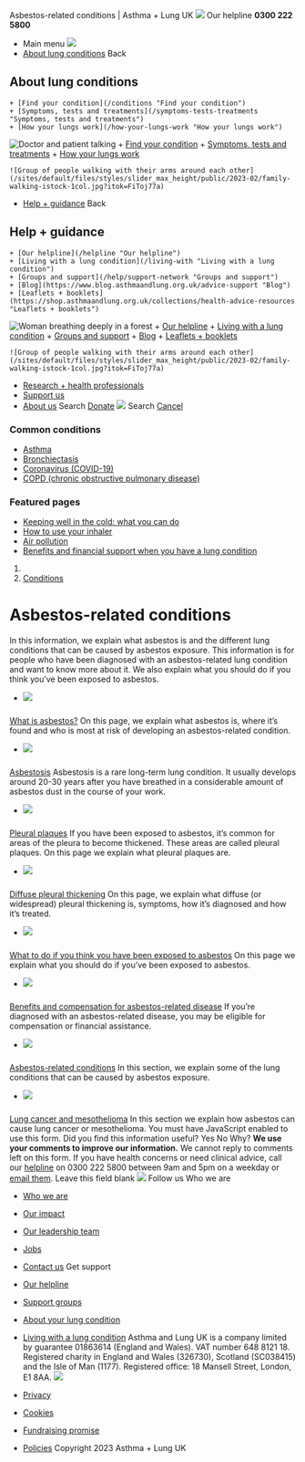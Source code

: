 
Asbestos-related conditions | Asthma + Lung UK
 [![](/themes/custom/asthma-lung-uk/images/aluk-logo.png)](/ "Homepage")
 Our helpline **0300 222 5800**
* Main menu
![](/wingsuit/asthma-lung-uk/images/aluk-logo.png)
* [About lung conditions](#about "About lung conditions")
 Back
 
## About lung conditions
	+ [Find your condition](/conditions "Find your condition")
	+ [Symptoms, tests and treatments](/symptoms-tests-treatments "Symptoms, tests and treatments")
	+ [How your lungs work](/how-your-lungs-work "How your lungs work")
![Doctor and patient talking](/sites/default/files/styles/slider_max_height/public/2023-02/119589.jpg?itok=IfMKqhqJ)
	+ [Find your condition](/conditions)
	+ [Symptoms, tests and treatments](/symptoms-tests-treatments)
	+ [How your lungs work](/how-your-lungs-work)
	
	
	![Group of people walking with their arms around each other](/sites/default/files/styles/slider_max_height/public/2023-02/family-walking-istock-1col.jpg?itok=FiToj77a)
* [Help + guidance](#get-support "Help + guidance")
 Back
 
## Help + guidance
	+ [Our helpline](/helpline "Our helpline")
	+ [Living with a lung condition](/living-with "Living with a lung condition")
	+ [Groups and support](/help/support-network "Groups and support")
	+ [Blog](https://www.blog.asthmaandlung.org.uk/advice-support "Blog")
	+ [Leaflets + booklets](https://shop.asthmaandlung.org.uk/collections/health-advice-resources "Leaflets + booklets")
![Woman breathing deeply in a forest](/sites/default/files/styles/slider_max_height/public/2023-02/A%2BLUK%20Generic73.jpg?itok=IY-jWei3)
	+ [Our helpline](/helpline)
	+ [Living with a lung condition](/living-with)
	+ [Groups and support](/help/support-network)
	+ [Blog](https://www.blog.asthmaandlung.org.uk/advice-support)
	+ [Leaflets + booklets](https://shop.asthmaandlung.org.uk/collections/health-advice-resources "Leaflets and booklets about lung conditions")
	
	
	![Group of people walking with their arms around each other](/sites/default/files/styles/slider_max_height/public/2023-02/family-walking-istock-1col.jpg?itok=FiToj77a)
* [Research + health professionals](/research-health-professionals "Research + health professionals")
* [Support us](/support-us "Support us")
* [About us](/about-us "About us")
Search
[Donate](https://action.asthmaandlung.org.uk/page/99720/donate/1?ea_tracking_id=General_WebsiteALUK_Header_Regular "Donate") 
 [![](/themes/custom/asthma-lung-uk/images/aluk-logo.png)](/ "Homepage")
Search
[Cancel](#)
### Common conditions
* [Asthma](/conditions/asthma)
* [Bronchiectasis](/conditions/bronchiectasis)
* [Coronavirus (COVID-19)](/conditions/coronavirus)
* [COPD (chronic obstructive pulmonary disease)](/conditions/copd-chronic-obstructive-pulmonary-disease)
### Featured pages
* [Keeping well in the cold: what you can do](/living-with/cold-weather)
* [How to use your inhaler](/living-with/inhaler-videos)
* [Air pollution](/living-with/air-pollution)
* [Benefits and financial support when you have a lung condition](/living-with/benefits)
1. 
3. [Conditions](/conditions)
# Asbestos-related conditions
In this information, we explain what asbestos is and the different lung conditions that can be caused by asbestos exposure. This information is for people who have been diagnosed with an asbestos-related lung condition and want to know more about it. We also explain what you should do if you think you’ve been exposed to asbestos.
* ![](/sites/default/files/styles/listing_image_mobile_x1/public/asbestos%20roof%20tiles%202016.jpg?h=7ac0191e&itok=zPkqQsmS)
### 
 [What is asbestos?](/conditions/asbestos-related-conditions/what-asbestos)
 On this page, we explain what asbestos is, where it’s found and who is most at risk of developing an asbestos-related condition.
* ![](/sites/default/files/styles/listing_image_mobile_x1/public/asbestos%20construction%20worker%202016.jpg?h=4ae7f33d&itok=c0AlqQXY)
### 
 [Asbestosis](/conditions/asbestos-related-conditions/asbestosis)
 Asbestosis is a rare long-term lung condition. It usually develops around 20-30 years after you have breathed in a considerable amount of asbestos dust in the course of your work.
* ![](/sites/default/files/styles/listing_image_mobile_x1/public/asbestos%20fibres%202016.jpg?h=b69e0e0e&itok=cnVH6UmH)
### 
 [Pleural plaques](/conditions/asbestos-related-conditions/pleural-plaques)
 If you have been exposed to asbestos, it’s common for areas of the pleura to become thickened. These areas are called pleural plaques. On this page we explain what pleural plaques are.
* ![](/sites/default/files/styles/listing_image_mobile_x1/public/asbestos%20roof%20tiles%202016.jpg?h=7ac0191e&itok=zPkqQsmS)
### 
 [Diffuse pleural thickening](/conditions/asbestos-related-conditions/diffuse-pleural-thickening)
 On this page, we explain what diffuse (or widespread) pleural thickening is, symptoms, how it’s diagnosed and how it’s treated.
* ![](/sites/default/files/styles/listing_image_mobile_x1/public/asbestos%20construction%20worker%202016.jpg?h=4ae7f33d&itok=c0AlqQXY)
### 
 [What to do if you think you have been exposed to asbestos](/conditions/asbestos-related-conditions/what-do-if-you-think-you-have-been-exposed-asbestos)
 On this page we explain what you should do if you’ve been exposed to asbestos.
* ![](/sites/default/files/styles/listing_image_mobile_x1/public/welfare%20benefits.jpg?h=9b087389&itok=jF2cuDvx)
### 
 [Benefits and compensation for asbestos-related disease](/conditions/asbestos-related-conditions/benefits-compensation-asbestos-related-disease)
 If you’re diagnosed with an asbestos-related disease, you may be eligible for compensation or financial assistance.
* ![](/sites/default/files/styles/listing_image_mobile_x1/public/asbestos%20fibres%202016.jpg?h=b69e0e0e&itok=cnVH6UmH)
### 
 [Asbestos-related conditions](/conditions/asbestos-related-conditions/asbestos-related-conditions)
 In this section, we explain some of the lung conditions that can be caused by asbestos exposure.
* ![](/sites/default/files/styles/listing_image_mobile_x1/public/2023-01/aluk_0.png?h=ec041e41&itok=cRRgMdwz)
### 
 [Lung cancer and mesothelioma](/conditions/asbestos-related-conditions/lung-cancer-mesothelioma)
 In this section we explain how asbestos can cause lung cancer or mesothelioma.
You must have JavaScript enabled to use this form.
Did you find this information useful?
Yes
No
Why?
**We use your comments to improve our information.** We cannot reply to comments left on this form. If you have health concerns or need clinical advice, call our [helpline](/helpline) on 0300 222 5800 between 9am and 5pm on a weekday or [email them](/helpline).
Leave this field blank
 [![](/sites/default/files/2023-01/footer-logo%20%281%29.png)](/ "Homepage")
Follow us
 Who we are
 
* [Who we are](/about-us/who-we-are)
* [Our impact](/about-us/our-impact)
* [Our leadership team](/about-us/our-leadership-team)
* [Jobs](/work-us)
* [Contact us](/about-us/contact-us)
 Get support
 
* [Our helpline](/helpline)
* [Support groups](/help/support-network)
* [About your lung condition](/conditions)
* [Living with a lung condition](/living-with)
Asthma and Lung UK is a company limited by guarantee 01863614 (England and Wales). VAT number 648 8121 18.
Registered charity in England and Wales (326730), Scotland (SC038415) and the Isle of Man (1177). Registered office: 18 Mansell Street, London, E1 8AA.
[![](/sites/default/files/2023-01/reg-logo%20%281%29.png)](https://www.fundraisingregulator.org.uk)
![]()
![]()
* [Privacy](/privacy-policy)
* [Cookies](/cookies-how-we-use-them)
* [Fundraising promise](/fundraising-promise)
* [Policies](/about-us/policies)
 Copyright 2023 Asthma + Lung UK
 
